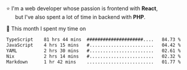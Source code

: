 ⭐ I'm a web developer whose passion is frontend with <b>React</b>,<br/>
&nbsp; &nbsp; &nbsp; but I've also spent a lot of time in backend with <b>PHP</b>.

📅 This month I spent my time on

<!--START_SECTION:waka-->

```txt
TypeScript    81 hrs 44 mins  #####################....   84.73 %
JavaScript    4 hrs 15 mins   #........................   04.42 %
YAML          2 hrs 30 mins   #........................   02.61 %
Nix           2 hrs 14 mins   #........................   02.32 %
Markdown      1 hr 42 mins    .........................   01.77 %
```

<!--END_SECTION:waka-->

